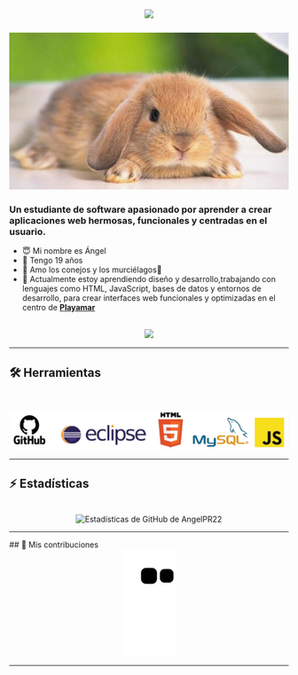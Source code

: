<h1 align="center"> 
    <img src="https://readme-typing-svg.herokuapp.com/?font=Inter&size=48¢er=true&vCenter=true&width=700&height=70&color=4493F8&duration=4000&lines=💜+Bienvenido+A+Mi+Perfil!💜;+🐇+Disfruten+Amigoooooos!+🦇;" /> 
</h1> 
<img src="https://github.com/AngelPR22/AngelPR22/blob/main/cute-bunny-rabbits-2ffpmk49d82pdjkf.jpg?raw=true" alt="razas-de-gatos">

### Un estudiante de software apasionado por aprender a crear aplicaciones web hermosas, funcionales y centradas en el usuario.

* 😇 Mi nombre es Ángel
* 👴 Tengo 19 años
* 🐇 Amo los conejos y los murciélagos🦇
* 🏫 Actualmente estoy aprendiendo diseño y desarrollo,trabajando con lenguajes como HTML, JavaScript, bases de datos y entornos de desarrollo, para crear interfaces web funcionales y optimizadas en el centro de **[Playamar](https://iesplayamar.es/)** 

 <br> 

<div align="center"> 
  <a href="aponris2205@g.educaand.es"> 
    <img src="https://img.shields.io/badge/Gmail-333333?style=for-the-badge&logo=gmail&logoColor=red" /> 
  </a> 
</div>

 <hr>
 
 ## 🛠️ Herramientas

 <br> 

<p align="center"> 
  <img src="https://github.com/AngelPR22/AngelPR22/blob/main/fdsdfsdf-removebg-preview.png?raw=true" /> 
</p> 

<hr>

## ⚡️ Estadísticas

 <br> 

<div align=center> 
  <img width=390 src="https://github-readme-stats.vercel.app/api?username=AngelPR22&theme=transparent&count_private=true&show_icons=true&rank_icon=github&locale=es" alt="Estadísticas de GitHub de AngelPR22" /> 
 
</div> 

<hr>
## 🐍 Mis contribuciones

 <div align="center"> 
  <picture> 
    <source media="(prefers-color-scheme: dark)" srcset="https://raw.githubusercontent.com/AngelPR22/AngelPR22/output/github-contribution-grid-snake-dark.svg" /> 
    <source media="(prefers-color-scheme: light)" srcset="https://raw.githubusercontent.com/AngelPR22/AngelPR22/output/github-contribution-grid-snake.svg" /> 
    <img alt="github-snake" src="https://raw.githubusercontent.com/AngelPR22/AngelPR22/output/github-contribution-grid-snake.svg" /> 
  </picture> 
</div>

 <hr>
